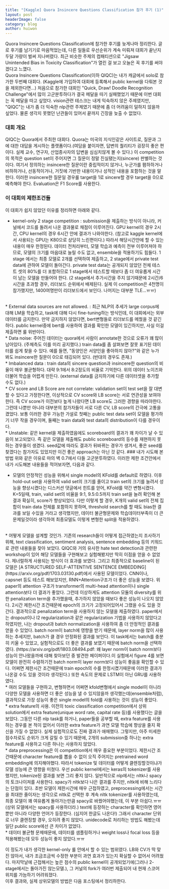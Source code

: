 ```yaml
---
title: "[Kaggle] Quora Insincere Questions Classification 참가 후기 (1)"
layout: post
headerImage: false
category: blog
author: huiwon
---
```

Quora Insincere Questions Classification에 참가한 후기를 늦게나마 정리한다. 글로 후기를 남기기로 마음먹었는데, 다른 일들로 우선순위가 계속 미뤄져 대회가 끝난지 두달 가량이 벌써 지나버렸다. 최근 비슷한 주제의 컴패티션으로 "Jigsaw Unintended Bias in Toxicity Classification"가 열린 걸 보고 오늘은 꼭 후기를 써야겠다고 느꼈다.  
Quora Insincere Questions Classification(이하 QIQC)는 내가 캐글에서 solo로 참가한 두번째 대회다. (Kaggle에 가입하여 대회에 등록해서 public kernel을 다뤄본 것을 제외한다면...) 처음으로 참가한 대회인 "Quick, Draw! Doodle Recognition Challenge"에서 많이 고군분투하다가 결국 메달을 따기 실패했었기 때문에 이번 대회는 꼭 메달을 따고 싶었다. vision관련 테스크는 내게 익숙하지 않은 주제였지만, "QIQC"는 내가 좀 더 익숙한 nlp관련 주제였기 때문에 좀 더 어려움이 덜하지 않을까 싶었다. 물론 생각지 못했던 난관들이 있어서 끝까지 긴장을 늦출 수 없었다.  
### 대회 개요  
QIQC는 Quora에서 주최한 대회다. Quora는 미국의 지식인같은 사이트로, 질문과 그에 대한 대답을 게시하는 플랫폼이다.(여담을 붙이자면, 답변의 퀄리티가 굉장히 좋은 편이다. 실제 교수, 연구자, 산업종사자의 답변을 심심치않게 볼 수 있다.) 이 competition의 목적은 question set이 주어지면 그 질문이 정말 진실됐는지(sincere) 판별하는 것이다. 여기서 정의하는 insincere한 질문이란 중립적이지 않거나, 누군가를 폄하하거나 비하하거나, 선동적이거나, 거짓에 기반한 내용이거나 성적인 내용을 포함하는 것을 말한다. 이러한 insincere한 질문일 경우룰 target을 1로 sincere할 경우 target을 0으로 예측해야 한다. Evaluation은 F1 Score를 사용한다.  
### 이 대회의 제한조건들
이 대회가 쉽지 않았던 이유를 정리하면 아래와 같다.
* kernel-only 2 stage competition : submission을 제출하는 방식이 아니라, 커널에서 코드를 돌려서 나온 결과물로 채점이 이루어진다. GPU kernel의 경우 2시간, CPU kernel의 경우 6시간 안에 결과가 나와야한다. (참고로 kaggle kernel에서 사용되는 GPU는 K80으로 상당히 느린편이다.) 따라서 해당시간안에 할 수 있는 내용이 매우 한정된다. 데이터 전처리부터, 모델 학습과 예측이 전부 이루어져야 하므로, 모델의 크기를 마음대로 늘릴 수도 없고, ensemble을 적용하기도 힘들다. 1 stage 에서는 최종 모델로 2개를 선택하여 제출하고, 2 stage에서 private test data에 관하여 모델이 돌아간다. private test data는 공개되지 않았던 전체 테스트 셋의 80%를 더 포함하므로 1 stage에서 테스트할 때보다 좀 더 여유롭게 시간이 남는 모델을 만들어야 한다. (2 stage에서 추가시간을 주지 않기때문에 2시간/6시간을 초과할 경우, 리더보드 순위에서 배제된다. 실제 이 competition은 4천명이 참가했지만, 1400여명만이 리더보드에서 보인다. 나머지는 대부분 TLE...ㅠㅠ)
<br/>
* External data sources are not allowed. : 최근 NLP의 추세가 large corpus에 대해 LM을 학습하고, task에 대해 다시 fine-tuning하는 방식인데, 이 대회에서는 외부데이터를 금지한다. 만약 금지하지 않았다면, bert변형들로 리더보드를 메꿨을 것 같긴하다. public kernel중에 bert를 사용하여 결과를 확인한 모델이 있긴하지만, 사실 이걸 제출하면 룰 위반이다.
<br/>
* Data noise: 주어진 데이터는 quora에서 사람이 annotate한 것으로 오류가 꽤 많이 남아있다. (주체측도 이를 미리 공지했다.) train data를 좀 살펴보면 잘못 표기된 데이터를 쉽게 찾을 수 있다. 예를 들면, "동양인은 서양인을 좋아하지 않아?"와 같은 누가 봐도 insincere한 질문이 0으로 태깅되어 있다. (반대의 경우도 존재.)
<br/>
* Imbalanced data : train data의 sincere question과 insincere한 question의 비율이 매우 불균형하다. 대략 9:1에서 8:2정도의 비율로 기억한다. 위의 데이터 노이즈와 더불어 학습을 어렵게 만든다. (external data를 금지하기에 다른 데이터셋을 추가할 수도 없다.)
<br/>
* CV score and LB Score are not correlate: validation set이 test set을 잘 대변할 수 있다고 가정한다면, 이상적으로 CV score와 LB score는 서로 연관성을 보여야한다. 즉 CV score가 이전보다 높게 나왔다면 LB score도 그러한 경향을 따라야한다. 그런데 나뿐만 아니라 대부분의 참가자들이 서로 다른 CV, LB score의 간극에 고통을 겼었다. 보통 이러한 경우 가능한 가설로 첫째는 public test data set이 모델을 평가하기 너무 작을 경우이며, 둘째는 train data와 test data의 distribution이 다를 경우이다.
<br/>
* Unstable: 같은 kernel을 제출하였음에도 scoreboard의 결과가 꽤 차이가 날 수 있음이 보고되었다. 즉 같은 모델을 제출해도 public scoreboard의 등수를 재현하지 못하는 경우들이 생겼다. seed값에 따라도 결과가 뒤바뀌는 경우가 생겨서, 좋은 seed를 찾겠다는 참가자도 있었지만 이건 좋은 approach는 아닌 것 같다.  
### 내가 시도해 본 방법  
위와 같은 이유로 마의 벽 0.7에서 다들 고군분투하였다. 이러한 제한 조건안에서 내가 시도해본 내용들을 적어보자면, 다음과 같다.

* 모델의 안정적인 성능을 위해서 single model의 KFold를 default로 하였다. 이후 hold-out set을 사용하여 valid set의 크기를 줄이고 train set의 크기를 늘려서 성능을 향상시켰다는 디스커션 댓글에서 힌트를 얻어, KFold를 약간 변형시켰다. K=5일때, train, valid set의 비율을 9:1, 9.5:0.5까지 train set을 늘려 확인해 본 결과 확실히, score가 향상되었다. 다만 이렇게 할 경우, K개의 valid set의 전체 집합이 train data 전체를 포함하지 못하며, threshold search를 할 때도 bias한 결과를 보일 수있을 거라고 생각했지만, 데이터 불균형문제와 학습데이터부족이 더 큰 문제일것이라 생각하여 최종모델도 이렇게 변형한 split을 적용하였다.  
<br/>
* 어떻게 모델을 설계할 것인가. 기존의 research들이 어떻게 접근하였는지 조사하기 위해, text classification, sentiment analysis, sentence embedding 등의 키워드로 관련 내용들을 찾아 보았다. QIQC와 거의 유사한 hate text detection과 관련한 workshop이 있어 해당 모델들을 구현해보고 실험해봤지만 딱히 이점을 얻을 수 없었다. 제너럴하게 사용되는 방식이 더 효과를 보였다. 그리고 최종적으로 baseline이 된 모델은 [A STRUCTURED SELF-ATTENTIVE SENTENCE EMBEDDING](https://arxiv.org/pdf/1703.03130.pdf)에서 사용된 모델이었다. CNN이나, capsnet 등도 테스트 해보았지만, RNN+Attention구조가 더 좋은 성능을 보였다. 위 paper의 attention 구조가 transformer의 multi-head attention이나 single attention보다 더 결과가 좋았다. 그런데 이상하게도 attention 모듈의 diversity를 위한 penalization term을 추가했을때, 추가하지 않았을 때보다 좋은 성능이 나오지 않았다. 2시간 제한시간 조건때문에 epoch의 크기가 고정되어있어서 그랬을 수도 있을 것 간다. 결과적으로 penalization term을 사용하지 않는 모델을 제출하였다. paper에서는 dropout이나 l2 regularization과 같은 regularization 기법을 사용하지 않았다고 하였지만, 나는 dropout과 batch normalization을 사용하여 좀 더 안정적인 결과를 얻을 수 있었다. batch norm이 batch에 영향을 받기 때문에, layer norm을 많이 사용하는 추세지만, batch가 클 경우 안정화된 결과를 보인다. 이 task에서는 batch를 충분히 키울 수 있었고, 실험적으로도 더 좋은 결과를 보였기 때문에 batch norm을 선택하였다. (https://arxiv.org/pdf/1803.08494.pdf: 왜 layer norm이 batch norm보다 성능이 안나왔을까에 대해 찾아보던 중 발견한 페이퍼이다.이 실험에서 figure 4를 보면 모델이 완전히 수렴하기전 batch norm이 layer norm보다 성능이 좋음을 확인할 수 있다. 어쩌면 제한시간 조건때문에 train epoch의 수를 한정시켰기때문에 이러한 결과가 나온걸 수도 있을 것이라 생각된다.) 또한 속도의 문제로 LSTM이 아닌 GRU를 사용하였다.  
<br/>
* 여러 모델들을 구현하고, 변형하면서 어쩌면 kfold변형에서 single model이 아니라 다양한 모델을 사용하면 더 좋은 성능을 낼 수 있지않을까 생각했는데(ensemble처럼), 결과적으로 가장 성능이 좋은 single model의 fold를 사용하는 것이 성능이 좋았다.  
<br/>
* extra feature의 사용. 이전의 toxic classification competition에서 상위 solution에서 extra feature(unique word rate, capital rate 등)를 사용했다는 글을 보았다. 그동안 다른 nlp task를 하거나, paper들을 공부할 때, extra feature를 사용하는 경우를 본 적이 없어서 이러한 extra feature가 과연 모델 학습에 향상을 줄지 확신을 가질 수 없었다. 실제 실험적으로도 진짜 결과가 애매했다. 그렇지만, 아주 미세한 점수차로도 순위가 크게 갈릴 수 있기 때문에, 2개의 submission중 하나는 extra feature를 사용하고 다른 하나는 사용하지 않았다.  
<br/>
* data preprocessing은 이 competition에서 매우 중요한 부분이었다. 제한시간 조건때문에 character feature를 뽑을 수 없이 오직 주어지는 pretrained word embedding에 의지해야했다. 따라서 tokenize 및 데이터를 어떻게 클렌징할것이냐가 모델 성능에 큰 영향을 미쳤다. 우선 public kernel에서는 keras의 tokenizer를 사용했지만, tokenize된 결과를 보면 그리 좋지 않다. 일반적으로 nlp에서는 nltk나 spacy의 토크나이져를 사용한다. spacy가 nltk보다 나은 결과를 주지만, nltk에 비해 느리다는 단점이 있다. 초반 모델이 제한시간에 매우 근접하였고, preprocessing에서는 시간을 최대한 줄이자는 생각으로 nltk로 선택한 후 계속 nltk tokenizer를 사용하였는데, 최종 모델이 꽤 여유롭게 돌아가는만큼 spacy로 바꿨어야했는데, 이 부분 아쉽다.ㅠㅠ (상위 모델에서는 spacy를 사용하더라.) text에 등장하는 character를 확인하면 영어뿐만 아니라 다양한 언어가 등장한다. (심지어 한글도 나온다!) 그래서 character 단위로 너무 클렌징할 경우, 오히려 좋지 않았다. unidecode로 처리하는 방법도 해봤는데 일단 public score에선 큰 차이가 없었다.
<br/>
* 데이터 불균형 문제때문에, 데이터를 샘플링하거나 weight loss나 focal loss 등을 적용해봤는데 모두 성능이 좋지 않았다.ㅠㅠ  

이 정도가 내가 생각한 kernel-only 룰 안에서 할 수 있는 범위였다. LB와 CV가 딱 맞진 않아서, 내가 조금조금씩 수정한 부분이 과연 효과가 있는지 확실할 수 없어서 어려웠다. 마지막날에 근접해서는 높은 점수의 public kernel이 공개되었기에(그러나 2-stage에서는 돌아가진 않는모델.), 그 커널의 fork가 여러번 제출되어 내 현재 스코어 위치를 가늠하기 어려워졌다.  
이후 결과와, 실제 상위모델의 방법은 다음 포스팅에서 정리하한다.
